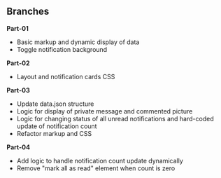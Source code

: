 ## Branches

**Part-01**

- Basic markup and dynamic display of data
- Toggle notification background

**Part-02**

- Layout and notification cards CSS

**Part-03**

- Update data.json structure
- Logic for display of private message and commented picture
- Logic for changing status of all unread notifications and hard-coded update of notification count
- Refactor markup and CSS

**Part-04**

- Add logic to handle notification count update dynamically
- Remove "mark all as read" element when count is zero
